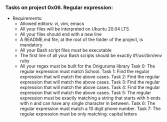 ### Tasks on project 0x06. Regular expression:
- Requirements:
	- Allowed editors: vi, vim, emacs
	- All your files will be interpreted on Ubuntu 20.04 LTS
	- All your files should end with a new line
	- A README.md file, at the root of the folder of the project, is mandatory
	- All your Bash script files must be executable
	- The first line of all your Bash scripts should be exactly #!/usr/bin/env ruby
	- All your regex must be built for the Oniguruma library
Task 0: The regular expression must match School.
Task 1: Find the regular expression that will match the above cases.
Task 2: Find the regular expression that will match the above cases.
Task 3: Find the regular expression that will match the above cases.
Task 4: Find the regular expression that will match the above cases.
Task 5: The regular expression must be exactly matching a string that starts with h ends with n and can have any single character in between.
Task 6: The regular expression must match a 10 digit phone number.
Task 7: The regular expression must be only matching: capital letters
